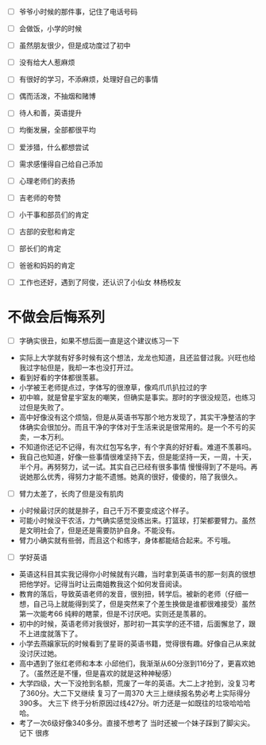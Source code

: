 - [ ] 爷爷小时候的那件事，记住了电话号码
- [ ] 会做饭，小学的时候
- [ ] 虽然朋友很少，但是成功度过了初中
- [ ] 没有给大人惹麻烦
- [ ] 有很好的学习，不添麻烦，处理好自己的事情
- [ ] 偶而活泼，不抽烟和赌博
- [ ] 待人和善，英语提升
- [ ] 均衡发展，全部都很平均
- [ ] 爱涉猎，什么都想尝试
- [ ] 需求感懂得自己给自己添加
- [ ] 心理老师们的表扬
- [ ] 吉老师的夸赞
- [ ] 小干事和部员们的肯定
- [ ] 古部的安慰和肯定
- [ ] 部长们的肯定
- [ ] 爸爸和妈妈的肯定
- [ ] 工作也还好，遇到了阿俊，还认识了小仙女 林杨校友




# 不做会后悔系列
- [ ] 字确实很丑，如果不想后面一直是这个建议练习一下
* 实际上大学就有好多时候有这个想法，龙龙也知道，且还监督过我。兴旺也给我过字帖但是，我却一本也没打开过。
* 看到好看的字体都很羡慕。
* 小学被王老师提点过，字体写的很潦草，像鸡爪爪扒拉过的字
* 初中嘛，就是曾星宇室友的嘲笑，但确实是事实。那时的字很没规范，也练习过但是失败了。
* 高中好像没有这个烦恼，但是从英语书写那个地方发现了，其实干净整洁的字体确实会很加分。而且干净的字体对于生活来说是很常用的。是一个不亏的买卖，一本万利。
* 不知道你还记不记得，有次红包写名字，有个字真的好好看。难道不羡慕吗。
* 我自己也知道，好像一些事情很难坚持下去，但是能坚持一天，一周，十天，半个月。再努努力，试一试。其实自己已经有很多事情 慢慢得到了不是吗。再说她那么优秀，得努力才能不遗憾。她真的很好，傻傻的，陪了我很久。

- [ ] 臂力太差了，长肉了但是没有肌肉
* 小时候最讨厌的就是胖子，自己千万不要变成这个样子。
* 可能小时候没干农活，力气确实感觉没练出来。打篮球，打架都要臂力。虽然是文明社会了，但是还是需要防护自身。不能没有。
* 臂力小确实就有些弱，而且这个和练字，身体都能结合起来。不亏哦。

- [ ] 学好英语
- 英语这科目其实我记得你小时候就有兴趣，当时拿到英语书的那一刻真的很想把他学好。记得当时让云南姐教我这个如何发音阅读。
- 教育的落后，导致英语老师的发音，很别扭，转学后。被新的老师（仔细一想，自己马上就能得到奖了，但是突然来了个差生换做是谁都很难接受）虽然第一次能考66 纯粹的瞎蒙，但是不讨厌吧。实则还是羡慕的。
- 初中的时候，英语老师对我很好，那时初一其实学的还不错，后面懈怠了，跟不上进度就落下了。
- 小学去燕嬢家玩的时候看到了星哥的英语书籍，觉得很有趣。好像自己从来就没讨厌过她。
- 高中遇到了张红老师和本本 小邱他们，我渐渐从60分涨到116分了，更喜欢她了。（虽然还是不懂，但是喜欢的就是这种神秘感）
- 大学四级，大一下没抢到名额，荒废了一年的英语。大二上才抢到，没复习考了360分。大二下又继续 复习了一周370 大三上继续报名势必考上实际得分390多。 大三下 终于分析原因过线427分。听力还是一如既往的垃圾哈哈哈哈。
- 考了一次6级好像340多分。直接不想考了 当时还被一个妹子踩到了脚尖尖。记下 很疼
